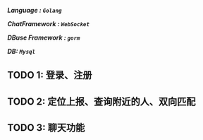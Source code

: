 ***Language : ```Golang```***

***ChatFramework : ```WebSocket```*** 

***DBuse Framework : ```gorm```***

***DB: ```Mysql```***


## **TODO 1**: 登录、注册

## **TODO 2**: 定位上报、查询附近的人、双向匹配

## **TODO 3**: 聊天功能
